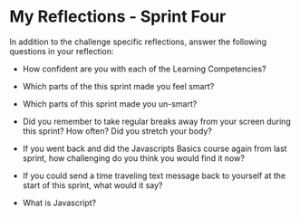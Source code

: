 # My Reflections - Sprint Four 

In addition to the challenge specific reflections, answer the following questions in your reflection:


- How confident are you with each of the Learning Competencies?



- Which parts of the this sprint made you feel smart?



- Which parts of this sprint made you un-smart?



- Did you remember to take regular breaks away from your screen during this sprint? How often? Did you stretch your body?



- If you went back and did the Javascripts Basics course again from last sprint, how challenging do you think you would find it now?



- If you could send a time traveling text message back to yourself at the start of this sprint, what would it say? 



- What is Javascript?